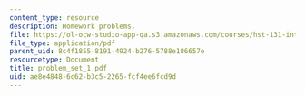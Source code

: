 ```yaml
---
content_type: resource
description: Homework problems.
file: https://ol-ocw-studio-app-qa.s3.amazonaws.com/courses/hst-131-introduction-to-neuroscience-fall-2005/ae8e48486c62b3c52265fcf4ee6fcd9d_problem_set_1.pdf
file_type: application/pdf
parent_uid: 8c4f1855-8191-4924-b276-5788e186657e
resourcetype: Document
title: problem_set_1.pdf
uid: ae8e4848-6c62-b3c5-2265-fcf4ee6fcd9d
---
```

